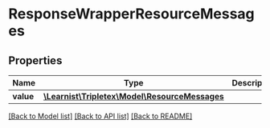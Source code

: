 # ResponseWrapperResourceMessages

## Properties
Name | Type | Description | Notes
------------ | ------------- | ------------- | -------------
**value** | [**\Learnist\Tripletex\Model\ResourceMessages**](ResourceMessages.md) |  | [optional] 

[[Back to Model list]](../../README.md#documentation-for-models) [[Back to API list]](../../README.md#documentation-for-api-endpoints) [[Back to README]](../../README.md)


